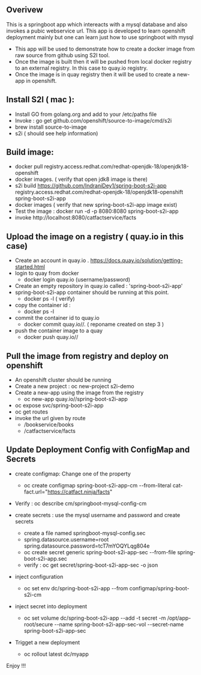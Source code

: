 ## Overivew 

This is a springboot app which intereacts with a mysql database and also invokes a pubic webservice url. This app is developed to learn openshift deployment mainly but one can learn just how to use springboot with mysql 

- This app will be used to demonstrate how to create a docker image from raw source from github using S2I tool. 
- Once the image is built then it will be pushed from local docker registry to an external registry. In this case to quay.io registry.
- Once the image is in quay registry then it will be used to create a new-app in openshift.


## Install S2I ( mac ):

- Install GO from golang.org and add to your /etc/paths file
- Invoke : go get github.com/openshift/source-to-image/cmd/s2i 
- brew install source-to-image
- s2i ( should see help information)

## Build image:

- docker pull registry.access.redhat.com/redhat-openjdk-18/openjdk18-openshift
- docker images. ( verify that open jdk8 image is there)
- s2i build https://github.com/IndraniDey1/spring-boot-s2i-app registry.access.redhat.com/redhat-openjdk-18/openjdk18-openshift spring-boot-s2i-app
- docker images ( verify that new spring-boot-s2i-app image exist)
- Test the image : docker run -d -p 8080:8080 spring-boot-s2i-app
- invoke http://localhost:8080/catfactservice/facts

## Upload the image on a registry ( quay.io in this case)

- Create an account in quay.io . https://docs.quay.io/solution/getting-started.html
- login to quay from docker
    - docker login quay.io  (username/password)
- Create an empty repository in quay.io called : 'spring-boot-s2i-app'
- spring-boot-s2i-app container should be running at this point. 
   - docker ps -l ( verify)
- copy the container id : 
   - docker ps -l
- commit the container id to quay.io
    - docker commit <container-id> quay.io/<username>/<reponame>. ( reponame created on step 3 )
- push the container image to a quay
    - docker push quay.io/<username>/<reponame>
   
## Pull the image from registry and deploy on openshift

- An openshift cluster should be running
- Create a new project : oc new-project s2i-demo
- Create a new-app using the image from the registry
    - oc new-app quay.io/<username>/spring-boot-s2i-app
- oc expose svc/spring-boot-s2i-app
- oc get routes
- invoke the url given by route
    - <route>/bookservice/books
    - <route>/catfactservice/facts
 
 ## Update Deployment Config with ConfigMap and Secrets
 
 - create configmap: Change one of the property
   - oc create configmap spring-boot-s2i-app-cm --from-literal cat-fact.url="https://catfact.ninja/facts"

 - Verify : oc describe cm/springboot-mysql-config-cm

 - create secrets  : use the mysql username and password and create secrets
   - create a file named springboot-mysql-config.sec    
   - spring.datasource.username=root spring.datasource.password=tcT7mYOQYLqg804e
   - oc create secret generic spring-boot-s2i-app-sec --from-file spring-boot-s2i-app.sec 
   - verify : oc get secret/spring-boot-s2i-app-sec -o json

 - inject configuration 
   - oc set env dc/spring-boot-s2i-app  --from configmap/spring-boot-s2i-cm

 - inject secret into deployment 
   - oc set volume dc/spring-boot-s2i-app --add -t secret -m /opt/app-root/secure --name spring-boot-s2i-app-sec-vol --secret-name spring-boot-s2i-app-sec 
   
 - Trigget a new deployment
   - oc rollout latest dc/myapp


Enjoy !!!
  
